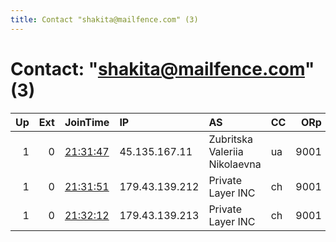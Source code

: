 ```yaml
---
title: Contact "shakita@mailfence.com" (3)
---
```


# Contact: "shakita@mailfence.com" (3)

|   Up |   Ext | JoinTime                                                                                              | IP             | AS                            | CC   |   ORp |   Dirp | OS    | Version   | Nickname   |   eFamMembers |
|-----:|------:|:------------------------------------------------------------------------------------------------------|:---------------|:------------------------------|:-----|------:|-------:|:------|:----------|:-----------|--------------:|
|    1 |     0 | [21:31:47](https://nusenu.github.io/OrNetStats/w/relay/AEC32E6F5A0CF431B59BB3EA189D0882BF75EA3E.html) | 45.135.167.11  | Zubritska Valeriia Nikolaevna | ua   |  9001 |      0 | Linux | 0.4.6.9   | Mustang    |             3 |
|    1 |     0 | [21:31:51](https://nusenu.github.io/OrNetStats/w/relay/CC6E1E993250E46A38A9CF2090666E7788AC4EF8.html) | 179.43.139.212 | Private Layer INC             | ch   |  9001 |      0 | Linux | 0.4.6.9   | Camaro     |             3 |
|    1 |     0 | [21:32:12](https://nusenu.github.io/OrNetStats/w/relay/8685AC3A25AA0D4ECAAE80835342B1ED011E47A2.html) | 179.43.139.213 | Private Layer INC             | ch   |  9001 |      0 | Linux | 0.4.6.9   | Challanger |             3 |
